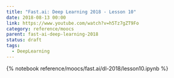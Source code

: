 ```yaml
---
title: "Fast.ai: Deep Learning 2018 - Lesson 10"
date: 2018-08-13 00:00
link: https://www.youtube.com/watch?v=h5Tz7gZT9Fo
category: reference/moocs
parent: fast-ai-deep-learning-2018
status: draft
tags:
  - DeepLearning
---
```


{% notebook reference/moocs/fast.ai/dl-2018/lesson10.ipynb %}
